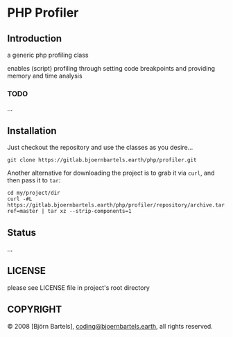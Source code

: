 # PHP Profiler

## Introduction

a generic php profiling class

enables (script) profiling through setting code breakpoints and providing memory and time analysis



### TODO

...



## Installation

Just checkout the repository and use the classes as you desire...

    git clone https://gitlab.bjoernbartels.earth/php/profiler.git


Another alternative for downloading the project is to grab it via `curl`, and
then pass it to `tar`:

    cd my/project/dir
    curl -#L https://gitlab.bjoernbartels.earth/php/profiler/repository/archive.tar.gz?ref=master | tar xz --strip-components=1



## Status

...


## LICENSE

please see LICENSE file in project's root directory


## COPYRIGHT

&copy; 2008 [Björn Bartels], coding@bjoernbartels.earth, all rights reserved.


